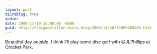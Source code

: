 ```yaml
---
layout: post
microblog: true
audio: 
date: 2009-11-19 18:00:00 -0600
guid: http://craigmcclellan.micro.blog/2009/11/20/t5900289804.html
---
```

Beautiful day outside. I think I'll play some disc golf with @JLPhillips at Crocket Park.
